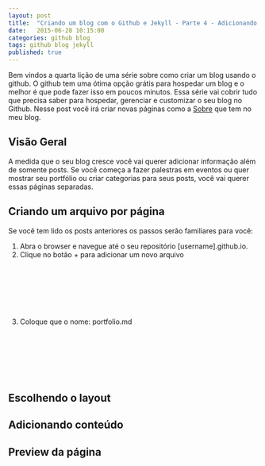```yaml
---
layout: post
title:  "Criando um blog com o Github e Jekyll - Parte 4 - Adicionando outras páginas"
date:   2015-06-28 10:15:00
categories: github blog  
tags: github blog jekyll 
published: true
---
```


Bem vindos a quarta lição de uma série sobre como criar um blog usando o github. O github tem uma ótima opção grátis para hospedar um blog e o melhor é que pode fazer isso em poucos minutos. Essa série vai cobrir tudo que precisa saber para hospedar, gerenciar e customizar o seu blog no Github. Nesse post você irá criar novas páginas como a [Sobre](http://jvcjunior.github.io/about.html) que tem no meu blog.

## Visão Geral
A medida que o seu blog cresce você vai querer adicionar informação além de somente posts. Se você começa a fazer palestras em eventos ou quer mostrar seu portfólio ou criar categorias para seus posts, você vai querer essas páginas separadas. 

## Criando um arquivo por página
Se você tem lido os posts anteriores os passos serão familiares para você:

1. Abra o browser e navegue até o seu repositório [username].github.io.
2. Clique no botão + para adicionar um novo arquivo
 <figure>
   <a class="img" href="{{ site.baseurl }}" style="background-image: url(/assets/images/new_page_button.png); background-size: 100%; display:block;width:100%; height: 90px;">
</a>
</figure>

3. Coloque que o nome: portfolio.md
 <figure>
   <a class="img" href="{{ site.baseurl }}" style="background-image: url(/assets/images/new_page_name.png); background-size: 100%; display:block;width:100%; height: 90px;">
</a>
</figure>


## Escolhendo o layout

## Adicionando conteúdo

## Preview da página
